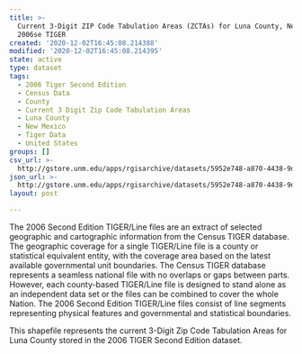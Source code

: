 ```yaml
---
title: >-
  Current 3-Digit ZIP Code Tabulation Areas (ZCTAs) for Luna County, New Mexico,
  2006se TIGER
created: '2020-12-02T16:45:08.214388'
modified: '2020-12-02T16:45:08.214395'
state: active
type: dataset
tags:
  - 2006 Tiger Second Edition
  - Census Data
  - County
  - Current 3 Digit Zip Code Tabulation Areas
  - Luna County
  - New Mexico
  - Tiger Data
  - United States
groups: []
csv_url: >-
  http://gstore.unm.edu/apps/rgisarchive/datasets/5952e748-a870-4438-9d85-3c74f045b774/tgr2006se_luna_zcta3cu.derived.csv
json_url: >-
  http://gstore.unm.edu/apps/rgisarchive/datasets/5952e748-a870-4438-9d85-3c74f045b774/tgr2006se_luna_zcta3cu.derived.json
layout: post

---
```

The 2006 Second Edition TIGER/Line files are an extract of selected geographic and cartographic information from the Census TIGER database.  The geographic coverage for a single TIGER/Line file is a county or statistical equivalent entity, with the coverage area based on the latest available governmental unit boundaries. The Census TIGER database represents a seamless national file with no overlaps or gaps between parts.  However, each county-based TIGER/Line file is designed to stand alone as an independent data set or the files can be combined to cover the whole Nation.  The 2006 Second Edition  TIGER/Line files consist of line segments representing physical features and governmental and statistical boundaries.  

This shapefile represents the current 3-Digit Zip Code Tabulation Areas for Luna County stored in the 2006 TIGER Second Edition dataset.
